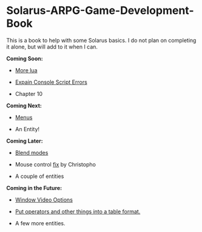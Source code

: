 # Solarus-ARPG-Game-Development-Book
This is a book to help with some Solarus basics. I do not plan on completing it alone, but will add to it when I can.

**Coming Soon:**

- [More lua](https://github.com/Zefk/Solarus-ARPG-Game-Development-Book_2/issues/10)

- [Expain Console Script Errors](https://github.com/Zefk/Solarus-ARPG-Game-Development-Book_2/issues/2)

- Chapter 10

**Coming Next:**

- [Menus](https://github.com/Zefk/Solarus-ARPG-Game-Development-Book_2/issues/8)

- An Entity!

**Coming Later:**

- [Blend modes](https://github.com/Zefk/Solarus-ARPG-Game-Development-Book_2/issues/9)

- Mouse control [fix](https://github.com/Zefk/Solarus-ARPG-Game-Development-Book_2/issues/4) by Christopho

- A couple of entities

**Coming in the Future:**

- [Window Video Options](https://github.com/Zefk/Solarus-ARPG-Game-Development-Book_2/issues/7)

- [Put operators and other things into a table format.](https://github.com/Zefk/Solarus-ARPG-Game-Development-Book_2/issues/1)

- A few more entities.
